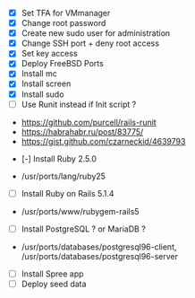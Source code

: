 - [x] Set TFA for VMmanager 
- [x] Change root password 
- [x] Create new sudo user for administration
- [x] Change SSH port + deny root access
- [x] Set key access 
- [x] Deploy FreeBSD Ports
- [x] Install mc
- [x] Install screen
- [x] Install sudo
- [ ] Use Runit instead if Init script ?
+ https://github.com/purcell/rails-runit
+ https://habrahabr.ru/post/83775/ 
+ https://gist.github.com/czarneckid/4639793

- [-] Install Ruby 2.5.0
+ /usr/ports/lang/ruby25
- [ ] Install Ruby on Rails 5.1.4
+ /usr/ports/www/rubygem-rails5
- [ ] Install PostgreSQL ? or MariaDB ?
+ /usr/ports/databases/postgresql96-client, /usr/ports/databases/postgresql96-server
- [ ] Install Spree app
- [ ] Deploy seed data
